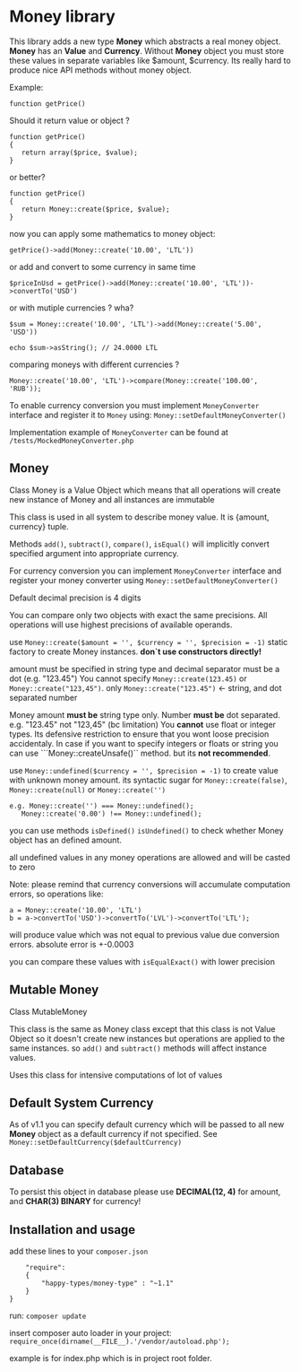 Money library
====

This library adds a new type **Money** which abstracts a real money object. **Money** has an **Value** and **Currency**.
Without **Money** object you must store these values in separate variables like $amount, $currency.
Its really hard to produce nice API methods without money object.

 Example:
 ```
 function getPrice()
 ```

 Should it return value or object ?

 ```
 function getPrice()
 {
    return array($price, $value);
 }
 ```

 or better?

 ```
 function getPrice()
 {
    return Money::create($price, $value);
 }
 ```

now you can apply some mathematics to money object:

```
getPrice()->add(Money::create('10.00', 'LTL'))
```

or add and convert to some currency in same time

```
$priceInUsd = getPrice()->add(Money::create('10.00', 'LTL'))->convertTo('USD')
```

or with mutiple currencies ? wha?

```
$sum = Money::create('10.00', 'LTL')->add(Money::create('5.00', 'USD'))

echo $sum->asString(); // 24.0000 LTL
```

comparing moneys with different currencies ?

```
Money::create('10.00', 'LTL')->compare(Money::create('100.00', 'RUB'));
```

To enable currency conversion you must implement ```MoneyConverter``` interface and register it to ```Money``` using: ```Money::setDefaultMoneyConverter()```

Implementation example of ```MoneyConverter``` can be found at ```/tests/MockedMoneyConverter.php```


Money
-----

Class Money is a Value Object which means that all operations will create new instance of Money
and all instances are immutable

This class is used in all system to describe money value. It is {amount, currency} tuple.

Methods ```add()```, ```subtract()```, ```compare()```, ```isEqual()``` will implicitly convert specified argument into appropriate currency.

For currency conversion you can implement ```MoneyConverter``` interface and register your money converter
using ```Money::setDefaultMoneyConverter()```

Default decimal precision is 4 digits

You can compare only two objects with exact the same precisions.
All operations will use highest precisions of available operands.

use ```Money::create($amount = '', $currency = '', $precision = -1)``` static factory to create Money instances.
**don`t use constructors directly!**

amount must be specified in string type  and decimal separator must be a dot (e.g.  "123.45")
You cannot specify  ```Money::create(123.45)``` or ```Money::create("123,45")```. only ```Money::create("123.45")``` <- string, and dot separated number

Money amount **must be** string type only. Number **must be** dot separated. e.g. "123.45" not "123,45" (bc limitation)
You **cannot** use float or integer types. Its defensive restriction to ensure that you wont loose precision accidentaly.
In case if you want to specify integers or floats or string you can use  ```Money::createUnsafe()`` method. but its **not recommended**.

use ```Money::undefined($currency = '', $precision = -1)``` to create value with unknown money amount.
its syntactic sugar for ```Money::create(false)```, ```Money::create(null)``` or ```Money::create('')```

````
e.g. Money::create('') === Money::undefined();
   Money::create('0.00') !== Money::undefined();
````

you can use methods ```isDefined()``` ```isUndefined()``` to check whether Money object has an defined amount.

all undefined values in any money operations are allowed and will be casted to zero


Note: please remind that currency conversions will accumulate computation errors, so operations like:

```
a = Money::create('10.00', 'LTL')
b = a->convertTo('USD')->convertTo('LVL')->convertTo('LTL');
```

will produce value which was not equal to previous value due conversion errors. absolute error is +-0.0003

you can compare these values with ```isEqualExact()``` with lower precision


Mutable Money
--------------


Class MutableMoney

This class is the same as Money class except that this class is not Value Object so it doesn't create
new instances but operations are applied to the same instances.
so ```add()``` and ```subtract()``` methods will affect instance values.

Uses this class for intensive computations of lot of values

Default System Currency
------------------------

As of v1.1 you can specify default currency which will be passed to all new **Money** object as a default currency
if not specified. See ```Money::setDefaultCurrency($defaultCurrency)```

Database
---------

To persist this object in database please use  **DECIMAL(12, 4)** for amount, and **CHAR(3) BINARY** for currency!


Installation and usage
---------------------

add these lines to your ```composer.json```

`````
    "require":
    {
        "happy-types/money-type" : "~1.1"
    }
}
`````

run: ```composer update```

insert composer auto loader in your project:
``` require_once(dirname(__FILE__).'/vendor/autoload.php'); ```

example is for index.php which is in project root folder.



